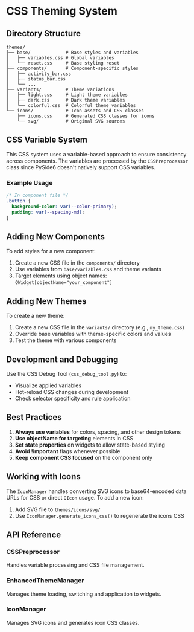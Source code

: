 # CSS Theming System

## Directory Structure

```
themes/
├── base/             # Base styles and variables
│   ├── variables.css # Global variables
│   └── reset.css     # Base styling reset
├── components/       # Component-specific styles
│   ├── activity_bar.css
│   ├── status_bar.css
│   └── ...
├── variants/         # Theme variations
│   ├── light.css     # Light theme variables
│   ├── dark.css      # Dark theme variables
│   └── colorful.css  # Colorful theme variables
└── icons/            # Icon assets and CSS classes
    ├── icons.css     # Generated CSS classes for icons
    └── svg/          # Original SVG sources
```

## CSS Variable System

This CSS system uses a variable-based approach to ensure consistency across components. The variables are processed by the `CSSPreprocessor` class since PySide6 doesn't natively support CSS variables.

### Example Usage

```css
/* In component file */
.button {
  background-color: var(--color-primary);
  padding: var(--spacing-md);
}
```

## Adding New Components

To add styles for a new component:

1. Create a new CSS file in the `components/` directory
2. Use variables from `base/variables.css` and theme variants
3. Target elements using object names: `QWidget[objectName="your_component"]`

## Adding New Themes

To create a new theme:

1. Create a new CSS file in the `variants/` directory (e.g., `my_theme.css`)
2. Override base variables with theme-specific colors and values
3. Test the theme with various components

## Development and Debugging

Use the CSS Debug Tool (`css_debug_tool.py`) to:

- Visualize applied variables
- Hot-reload CSS changes during development
- Check selector specificity and rule application

## Best Practices

1. **Always use variables** for colors, spacing, and other design tokens
2. **Use objectName for targeting** elements in CSS
3. **Set state properties** on widgets to allow state-based styling
4. **Avoid !important** flags whenever possible
5. **Keep component CSS focused** on the component only

## Working with Icons

The `IconManager` handles converting SVG icons to base64-encoded data URLs for CSS or direct `QIcon` usage. To add a new icon:

1. Add SVG file to `themes/icons/svg/`
2. Use `IconManager.generate_icons_css()` to regenerate the icons CSS

## API Reference

### CSSPreprocessor

Handles variable processing and CSS file management.

### EnhancedThemeManager

Manages theme loading, switching and application to widgets.

### IconManager

Manages SVG icons and generates icon CSS classes.
